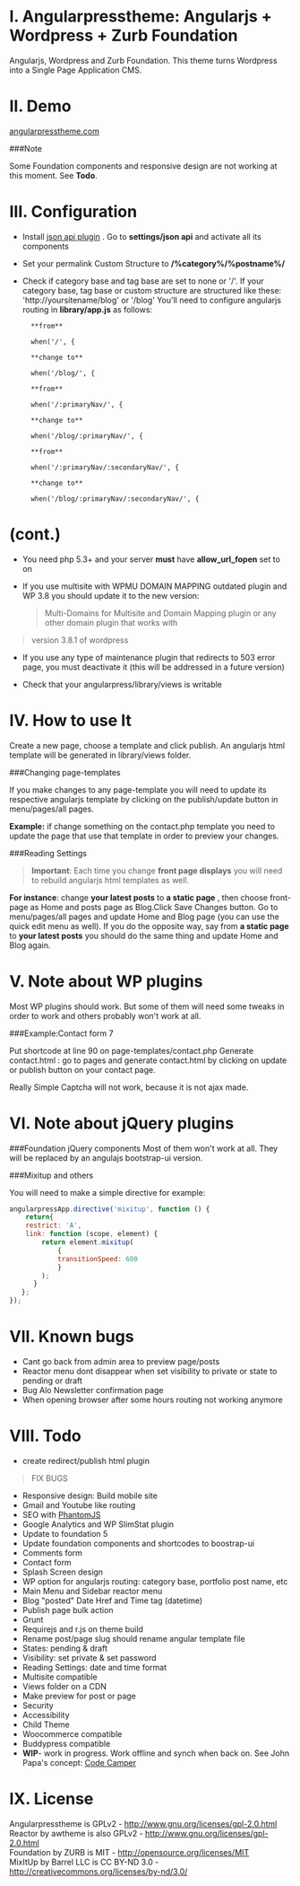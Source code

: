 I. Angularpresstheme: Angularjs + Wordpress + Zurb Foundation
=============================================================

Angularjs, Wordpress and Zurb Foundation. This theme turns Wordpress into a Single Page
Application CMS.

II. Demo
========

[angularpresstheme.com](http://angularpresstheme.com/)

###Note

Some Foundation components and responsive design are not working at this moment. See **Todo**.


III. Configuration
==================

* Install [json api plugin](http://wordpress.org/plugins/json-api/) . Go to **settings/json
api** and activate all its components
* Set your permalink Custom Structure  to **/%category%/%postname%/**
* Check if category base and tag base are set to none or '/'. If your category base,
tag base or custom structure are structured like these:
        'http://yoursitename/blog' or '/blog'
   You'll need to configure angularjs routing in **library/app.js** as follows:

		**from**

		when('/', {

		**change to**

		when('/blog/', {

		**from**

		when('/:primaryNav/', {

		**change to**

		when('/blog/:primaryNav/', {

		**from**

		when('/:primaryNav/:secondaryNav/', {

		**change to**

		when('/blog/:primaryNav/:secondaryNav/', {



(cont.)
=========================
* You need php 5.3+ and your server **must** have **allow_url_fopen** set to on

* If you use multisite with WPMU DOMAIN MAPPING outdated plugin and WP 3.8 you should update it
 to the new version:

	>Multi-Domains for Multisite and Domain Mapping plugin or any other domain plugin that works with
> version 3.8.1 of wordpress

* If you use any type of maintenance plugin that redirects to 503 error page, you must deactivate it (this will be addressed in a future version)

* Check that your  angularpress/library/views is writable

IV. How to use It
================

Create a new page, choose a template and click publish. An angularjs html template will be
generated in library/views folder.

###Changing page-templates

If you make changes to any page-template you will need to update its respective angularjs
template by clicking on the publish/update button in menu/pages/all pages.

**Example:** if change something on the contact.php template you need to update the page that use
that template in order to preview your changes.

###Reading Settings

>**Important**: Each time you change **front page displays** you will need to rebuild angularjs
>html templates as well.

**For instance**: change  **your latest posts** to **a static page** ,
then choose front-page as Home and posts page as Blog.Click Save Changes button. Go to
menu/pages/all pages and update Home and Blog page (you can use the quick edit menu as well).
If you do the opposite way, say from **a static page** to **your latest posts** you should do
the same thing and update Home and Blog again.


V. Note about WP plugins
=========================

Most WP plugins should work. But some of them will need some tweaks in order to work and others
probably won't work at all.

###Example:Contact form 7

Put shortcode at line 90 on page-templates/contact.php
Generate contact.html : go to pages and generate contact.html by clicking on update or publish
button on your contact page.

Really Simple Captcha will not work, because it is not ajax made.

VI. Note about jQuery plugins
==============================

###Foundation jQuery components
 Most of them won't work at all. They will be replaced by an angulajs bootstrap-ui version.

###Mixitup and others

 You will need to make a simple directive for example:

```javascript
angularpressApp.directive('mixitup', function () {
	return{
	restrict: 'A',
	link: function (scope, element) {
		return element.mixitup(
			{
			transitionSpeed: 600
			}
		);
	  }
   };
});
```



VII. Known bugs
================

* Cant go back from admin area to preview page/posts
* Reactor menu dont disappear when set visibility to private or state to pending or draft
* Bug Alo Newsletter confirmation page
* When opening browser after some hours routing not working anymore

VIII. Todo
==========

* create redirect/publish html plugin

>FIX BUGS

* Responsive design: Build mobile site
* Gmail and Youtube like routing
* SEO with [PhantomJS](http://www.yearofmoo.com/2012/11/angularjs-and-seo.html)
* Google Analytics and WP SlimStat plugin
* Update to foundation 5
* Update foundation components and shortcodes to boostrap-ui
* Comments form
* Contact form
* Splash Screen design
* WP option for angularjs routing: category base, portfolio post name, etc
* Main Menu and Sidebar reactor menu
* Blog "posted" Date Href and Time tag (datetime)
* Publish page bulk action
* Grunt
* Requirejs and r.js on theme build
* Rename post/page slug should rename angular template file
* States: pending & draft
* Visibility: set private & set password
* Reading Settings: date and time format
* Multisite compatible
* Views folder on a CDN
* Make preview for post or page
* Security
* Accessibility
* Child Theme
* Woocommerce compatible
* Buddypress compatible
* **WIP**- work in progress. Work offline and synch when back on. See John Papa's concept: [Code Camper](http://cc-ng-z.azurewebsites.net/#/sessions)


IX. License
===========

Angularpresstheme is GPLv2  - http://www.gnu.org/licenses/gpl-2.0.html<br/>
Reactor by awtheme is also GPLv2  - http://www.gnu.org/licenses/gpl-2.0.html<br/>
Foundation by ZURB is MIT - http://opensource.org/licenses/MIT<br/>
MixItUp by Barrel LLC is CC BY-ND 3.0 - http://creativecommons.org/licenses/by-nd/3.0/<br/>



